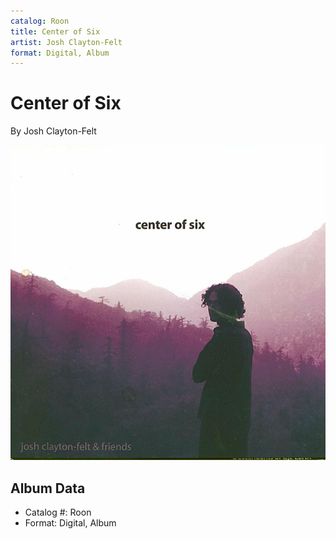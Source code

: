 ```yaml
---
catalog: Roon
title: Center of Six
artist: Josh Clayton-Felt
format: Digital, Album
---
```


# Center of Six

By Josh Clayton-Felt

![](../../assets/albumcovers/Josh_Clayton-Felt-Center_of_Six.png)

## Album Data

- Catalog #: Roon
- Format: Digital, Album


